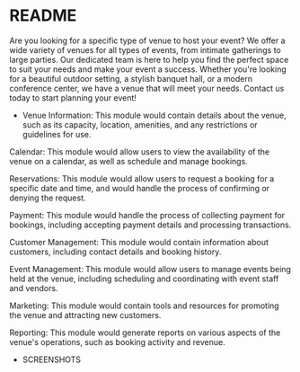 # README

Are you looking for a specific type of venue to host your event? We offer a wide variety of venues for all types of events, from intimate gatherings to large parties. Our dedicated team is here to help you find the perfect space to suit your needs and make your event a success. Whether you're looking for a beautiful outdoor setting, a stylish banquet hall, or a modern conference center, we have a venue that will meet your needs. Contact us today to start planning your event!


* Venue Information: This module would contain details about the venue, such as its capacity, location, amenities, and any restrictions or guidelines for use.

Calendar: This module would allow users to view the availability of the venue on a calendar, as well as schedule and manage bookings.

Reservations: This module would allow users to request a booking for a specific date and time, and would handle the process of confirming or denying the request.

Payment: This module would handle the process of collecting payment for bookings, including accepting payment details and processing transactions.

Customer Management: This module would contain information about customers, including contact details and booking history.

Event Management: This module would allow users to manage events being held at the venue, including scheduling and coordinating with event staff and vendors.

Marketing: This module would contain tools and resources for promoting the venue and attracting new customers.

Reporting: This module would generate reports on various aspects of the venue's operations, such as booking activity and revenue.

* SCREENSHOTS

